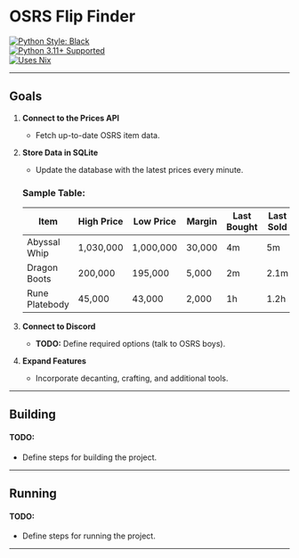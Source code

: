 
# **OSRS Flip Finder**

[![Python Style: Black](https://img.shields.io/badge/python%20style-black-000000.svg?style=flat-square)](https://github.com/ambv/black)  
[![Python 3.11+ Supported](https://img.shields.io/badge/python-3.11+-blue.svg)](https://www.python.org/downloads/release/python-3100/)  
[![Uses Nix](https://img.shields.io/badge/uses-nix-%237EBAE4)](https://nixos.org/)

---

## **Goals**

1. **Connect to the Prices API**  
   - Fetch up-to-date OSRS item data.
2. **Store Data in SQLite**  
   - Update the database with the latest prices every minute.  

   ### Sample Table:
   | **Item**         | **High Price** | **Low Price** | **Margin** | **Last Bought** | **Last Sold** | **Volume** |
   |-------------------|----------------|---------------|------------|-----------------|---------------|------------|
   | Abyssal Whip     | 1,030,000      | 1,000,000     | 30,000     | 4m              | 5m            | 500        |
   | Dragon Boots     | 200,000        | 195,000       | 5,000      | 2m              | 2.1m          | 1,200      |
   | Rune Platebody   | 45,000         | 43,000        | 2,000      | 1h              | 1.2h          | 3,000      |

3. **Connect to Discord**  
   - **TODO:** Define required options (talk to OSRS boys).  
4. **Expand Features**  
   - Incorporate decanting, crafting, and additional tools.

---

## **Building**

#### **TODO:**  
- Define steps for building the project.

---

## **Running**

#### **TODO:**  
- Define steps for running the project.

---

